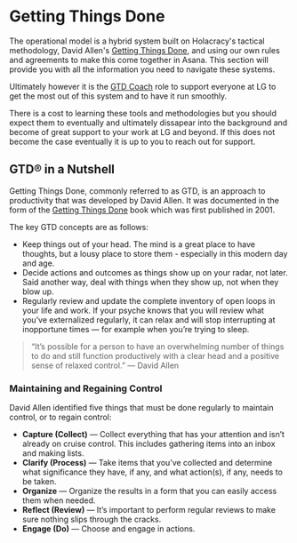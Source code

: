 # Getting Things Done

The operational model is a hybrid system built on Holacracy's tactical methodology, David Allen's [Getting Things Done](http://gettingthingsdone.com/), and using our own rules and agreements to make this come together in Asana.  This section will provide you with all the information you need to navigate these systems.

Ultimately however it is the [GTD Coach](https://glassfrog.holacracy.org/roles/4477015) role to support everyone at LG to get the most out of this system and to have it run smoothly.

There is a cost to learning these tools and methodologies but you should expect them to eventually and ultimately dissapear into the background and become of great support to your work at LG and beyond.  If this does not become the case eventually it is up to you to reach out for support.

## GTD® in a Nutshell
Getting Things Done, commonly referred to as GTD, is an approach to productivity that was developed by David Allen. It was documented in the form of the [Getting Things Done](http://amzn.com/B00KWG9M2E) book which was first published in 2001. 

The key GTD concepts are as follows:
- Keep things out of your head. The mind is a great place to have thoughts, but a lousy place to store them - especially in this modern day and age.
- Decide actions and outcomes as things show up on your radar, not later. Said another way, deal with things when they show up, not when they blow up.
- Regularly review and update the complete inventory of open loops in your life and work. If your psyche knows that you will review what you’ve externalized regularly, it can relax and will stop interrupting at inopportune times — for example when you’re trying to sleep.

>“It’s possible for a person to have an overwhelming number of things to do and still function productively with a clear head and a positive sense of relaxed control.” — David Allen 

### Maintaining and Regaining Control
 David Allen identified five things that must be done regularly to maintain control, or to regain control:
 - **Capture (Collect)** — Collect everything that has your attention and isn’t already on cruise control. This includes gathering items into an inbox and making lists.
 - **Clarify (Process)** — Take items that you’ve collected and determine what significance they have, if any, and what action(s), if any, needs to be taken.
 - **Organize** — Organize the results in a form that you can easily access them when needed.
 - **Reflect (Review)** — It’s important to perform regular reviews to make sure nothing slips through the cracks.
 - **Engage (Do)** — Choose and engage in actions.
    



